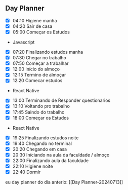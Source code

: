 ## Day Planner
- [x] 04:10  Higiene manha
- [x] 04:20  Sair de casa
- [x] 05:00  Começar os Estudos 
- Javascript
- [x] 07:20  Finalizando estudos manha
- [x] 07:30  Chegar no trabalho
- [x] 07:50  Começar a trabalhar
- [x] 12:00  Início do almoço
- [x] 12:15  Termino de almoçar
- [x] 12:20  Comecar estudos
-  React Native
- [x] 13:00  Terminando de Responder  questionarios
- [x] 13:10  Voltando pro trabalho
- [x] 17:45  Saindo do trabalho
- [x] 18:00  Começar os Estudos 
- React Native
- [x] 19:25  Finalizando estudos noite
- [x] 19:40 Chegando no terminal
- [x] 20:20  Chegando em casa
- [x] 20:30  Iníciando na aula da faculdade / almoço
- [x] 22:00  Finalizando aula da faculdade 
- [x] 22:10  Higiene noite
- [x] 22:40  Dormir

eu day planner do dia anterio: [[Day Planner-20240713]]